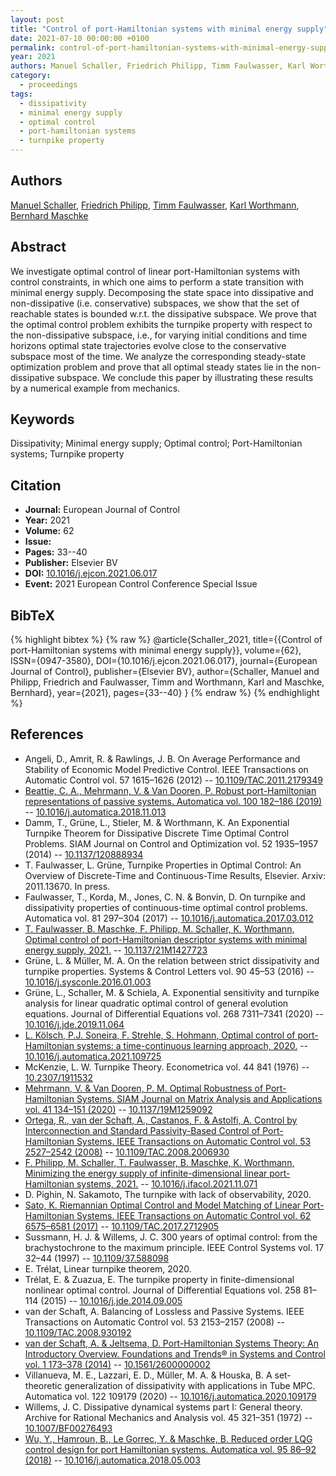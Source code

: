 ```yaml
---
layout: post
title: "Control of port-Hamiltonian systems with minimal energy supply"
date: 2021-07-10 00:00:00 +0100
permalink: control-of-port-hamiltonian-systems-with-minimal-energy-supply
year: 2021
authors: Manuel Schaller, Friedrich Philipp, Timm Faulwasser, Karl Worthmann, Bernhard Maschke
category:
  - proceedings
tags:
  - dissipativity
  - minimal energy supply
  - optimal control
  - port-hamiltonian systems
  - turnpike property
---
```

 
## Authors
[Manuel Schaller](authors/manuel_schaller), [Friedrich Philipp](authors/friedrich_m_philipp), [Timm Faulwasser](authors/timm_faulwasser), [Karl Worthmann](authors/karl_worthmann), [Bernhard Maschke](authors/bernhard_maschke)
 
## Abstract
We investigate optimal control of linear port-Hamiltonian systems with control constraints, in which one aims to perform a state transition with minimal energy supply. Decomposing the state space into dissipative and non-dissipative (i.e. conservative) subspaces, we show that the set of reachable states is bounded w.r.t. the dissipative subspace. We prove that the optimal control problem exhibits the turnpike property with respect to the non-dissipative subspace, i.e., for varying initial conditions and time horizons optimal state trajectories evolve close to the conservative subspace most of the time. We analyze the corresponding steady-state optimization problem and prove that all optimal steady states lie in the non-dissipative subspace. We conclude this paper by illustrating these results by a numerical example from mechanics.
 
## Keywords
Dissipativity; Minimal energy supply; Optimal control; Port-Hamiltonian systems; Turnpike property
 
## Citation
- **Journal:** European Journal of Control
- **Year:** 2021
- **Volume:** 62
- **Issue:** 
- **Pages:** 33--40
- **Publisher:** Elsevier BV
- **DOI:** [10.1016/j.ejcon.2021.06.017](https://doi.org/10.1016/j.ejcon.2021.06.017)
- **Event:** 2021 European Control Conference Special Issue
 
## BibTeX
{% highlight bibtex %}
{% raw %}
@article{Schaller_2021,
  title={{Control of port-Hamiltonian systems with minimal energy supply}},
  volume={62},
  ISSN={0947-3580},
  DOI={10.1016/j.ejcon.2021.06.017},
  journal={European Journal of Control},
  publisher={Elsevier BV},
  author={Schaller, Manuel and Philipp, Friedrich and Faulwasser, Timm and Worthmann, Karl and Maschke, Bernhard},
  year={2021},
  pages={33--40}
}
{% endraw %}
{% endhighlight %}
 
## References
- Angeli, D., Amrit, R. & Rawlings, J. B. On Average Performance and Stability of Economic Model Predictive Control. IEEE Transactions on Automatic Control vol. 57 1615–1626 (2012) -- [10.1109/TAC.2011.2179349](https://doi.org/10.1109/TAC.2011.2179349)
- [Beattie, C. A., Mehrmann, V. & Van Dooren, P. Robust port-Hamiltonian representations of passive systems. Automatica vol. 100 182–186 (2019)](robust-port-hamiltonian-representations-of-passive-systems) -- [10.1016/j.automatica.2018.11.013](https://doi.org/10.1016/j.automatica.2018.11.013)
- Damm, T., Grüne, L., Stieler, M. & Worthmann, K. An Exponential Turnpike Theorem for Dissipative Discrete Time Optimal Control Problems. SIAM Journal on Control and Optimization vol. 52 1935–1957 (2014) -- [10.1137/120888934](https://doi.org/10.1137/120888934)
- T. Faulwasser, L. Grüne, Turnpike Properties in Optimal Control: An Overview of Discrete-Time and Continuous-Time Results, Elsevier. Arxiv: 2011.13670. In press.
- Faulwasser, T., Korda, M., Jones, C. N. & Bonvin, D. On turnpike and dissipativity properties of continuous-time optimal control problems. Automatica vol. 81 297–304 (2017) -- [10.1016/j.automatica.2017.03.012](https://doi.org/10.1016/j.automatica.2017.03.012)
- [T. Faulwasser, B. Maschke, F. Philipp, M. Schaller, K. Worthmann, Optimal control of port-Hamiltonian descriptor systems with minimal energy supply, 2021.](optimal-control-of-port-hamiltonian-descriptor-systems-with-minimal-energy-supply) -- [10.1137/21M1427723](https://doi.org/10.1137/21M1427723)
- Grüne, L. & Müller, M. A. On the relation between strict dissipativity and turnpike properties. Systems &amp; Control Letters vol. 90 45–53 (2016) -- [10.1016/j.sysconle.2016.01.003](https://doi.org/10.1016/j.sysconle.2016.01.003)
- Grüne, L., Schaller, M. & Schiela, A. Exponential sensitivity and turnpike analysis for linear quadratic optimal control of general evolution equations. Journal of Differential Equations vol. 268 7311–7341 (2020) -- [10.1016/j.jde.2019.11.064](https://doi.org/10.1016/j.jde.2019.11.064)
- [L. Kölsch, P.J. Soneira, F. Strehle, S. Hohmann, Optimal control of port-Hamiltonian systems: a time-continuous learning approach, 2020.](optimal-control-of-port-hamiltonian-systems-a-continuous-time-learning-approach) -- [10.1016/j.automatica.2021.109725](https://doi.org/10.1016/j.automatica.2021.109725)
- McKenzie, L. W. Turnpike Theory. Econometrica vol. 44 841 (1976) -- [10.2307/1911532](https://doi.org/10.2307/1911532)
- [Mehrmann, V. & Van Dooren, P. M. Optimal Robustness of Port-Hamiltonian Systems. SIAM Journal on Matrix Analysis and Applications vol. 41 134–151 (2020)](optimal-robustness-of-port-hamiltonian-systems) -- [10.1137/19M1259092](https://doi.org/10.1137/19M1259092)
- [Ortega, R., van der Schaft, A., Castanos, F. & Astolfi, A. Control by Interconnection and Standard Passivity-Based Control of Port-Hamiltonian Systems. IEEE Transactions on Automatic Control vol. 53 2527–2542 (2008)](control-by-interconnection-and-standard-passivity-based-control-of-port-hamiltonian-systems) -- [10.1109/TAC.2008.2006930](https://doi.org/10.1109/TAC.2008.2006930)
- [F. Philipp, M. Schaller, T. Faulwasser, B. Maschke, K. Worthmann, Minimizing the energy supply of infinite-dimensional linear port-Hamiltonian systems, 2021.](minimizing-the-energy-supply-of-infinite-dimensional-linear-port-hamiltonian-systems) -- [10.1016/j.ifacol.2021.11.071](https://doi.org/10.1016/j.ifacol.2021.11.071)
- D. Pighin, N. Sakamoto, The turnpike with lack of observability, 2020.
- [Sato, K. Riemannian Optimal Control and Model Matching of Linear Port-Hamiltonian Systems. IEEE Transactions on Automatic Control vol. 62 6575–6581 (2017)](riemannian-optimal-control-and-model-matching-of-linear-port-hamiltonian-systems) -- [10.1109/TAC.2017.2712905](https://doi.org/10.1109/TAC.2017.2712905)
- Sussmann, H. J. & Willems, J. C. 300 years of optimal control: from the brachystochrone to the maximum principle. IEEE Control Systems vol. 17 32–44 (1997) -- [10.1109/37.588098](https://doi.org/10.1109/37.588098)
- E. Trélat, Linear turnpike theorem, 2020.
- Trélat, E. & Zuazua, E. The turnpike property in finite-dimensional nonlinear optimal control. Journal of Differential Equations vol. 258 81–114 (2015) -- [10.1016/j.jde.2014.09.005](https://doi.org/10.1016/j.jde.2014.09.005)
- van der Schaft, A. Balancing of Lossless and Passive Systems. IEEE Transactions on Automatic Control vol. 53 2153–2157 (2008) -- [10.1109/TAC.2008.930192](https://doi.org/10.1109/TAC.2008.930192)
- [van der Schaft, A. & Jeltsema, D. Port-Hamiltonian Systems Theory: An Introductory Overview. Foundations and Trends® in Systems and Control vol. 1 173–378 (2014)](port-hamiltonian-systems-theory-an-introductory-overview-journal) -- [10.1561/2600000002](https://doi.org/10.1561/2600000002)
- Villanueva, M. E., Lazzari, E. D., Müller, M. A. & Houska, B. A set-theoretic generalization of dissipativity with applications in Tube MPC. Automatica vol. 122 109179 (2020) -- [10.1016/j.automatica.2020.109179](https://doi.org/10.1016/j.automatica.2020.109179)
- Willems, J. C. Dissipative dynamical systems part I: General theory. Archive for Rational Mechanics and Analysis vol. 45 321–351 (1972) -- [10.1007/BF00276493](https://doi.org/10.1007/BF00276493)
- [Wu, Y., Hamroun, B., Le Gorrec, Y. & Maschke, B. Reduced order LQG control design for port Hamiltonian systems. Automatica vol. 95 86–92 (2018)](reduced-order-lqg-control-design-for-port-hamiltonian-systems) -- [10.1016/j.automatica.2018.05.003](https://doi.org/10.1016/j.automatica.2018.05.003)

